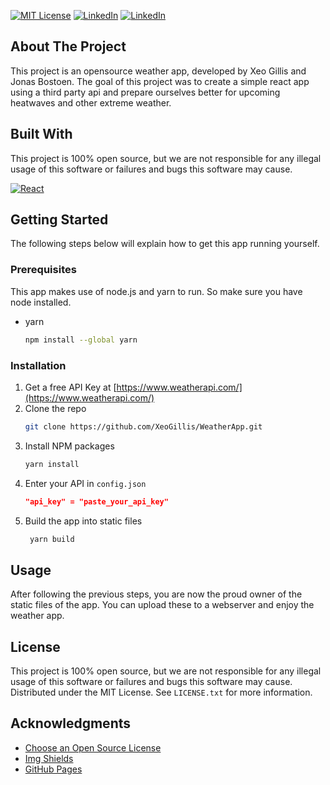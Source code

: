 [![MIT License][license-shield]][license-url]
[![LinkedIn][linkedin-shield]][linkedin-url-jonas]
[![LinkedIn][linkedin-shield]][linkedin-url-xeo]


<!-- ABOUT THE PROJECT -->
## About The Project

This project is an opensource weather app, developed by Xeo Gillis and Jonas Bostoen. The goal of this project was to create a simple react app using a third party api and prepare ourselves better for upcoming heatwaves and other extreme weather.


## Built With


This project is 100% open source, but we are not responsible for any illegal usage of this software or failures and bugs this software may cause. 

[![React][React.js]][React-url]


<!-- GETTING STARTED -->
## Getting Started

The following steps below will explain how to get this app running yourself.

### Prerequisites

This app makes use of node.js and yarn to run. So make sure you have node installed.
* yarn
  ```sh
  npm install --global yarn
  ```

### Installation

1. Get a free API Key at [https://www.weatherapi.com/](https://www.weatherapi.com/)
2. Clone the repo
   ```sh
   git clone https://github.com/XeoGillis/WeatherApp.git
   ```
3. Install NPM packages
   ```sh
   yarn install
   ```
4. Enter your API in `config.json`
   ```json
   "api_key" = "paste_your_api_key"
   ```
5. Build the app into static files
   ```sh
    yarn build
   ```


<!-- USAGE EXAMPLES -->
## Usage

After following the previous steps, you are now the proud owner of the static files of the app. You can upload these to a webserver and enjoy the weather app.


<!-- LICENSE -->
## License

This project is 100% open source, but we are not responsible for any illegal usage of this software or failures and bugs this software may cause.
Distributed under the MIT License. See `LICENSE.txt` for more information.


<!-- ACKNOWLEDGMENTS -->
## Acknowledgments

* [Choose an Open Source License](https://choosealicense.com)
* [Img Shields](https://shields.io)
* [GitHub Pages](https://pages.github.com)




<!-- MARKDOWN LINKS & IMAGES -->
<!-- https://www.markdownguide.org/basic-syntax/#reference-style-links -->
[React.js]: https://img.shields.io/badge/React-20232A?style=for-the-badge&logo=react&logoColor=61DAFB
[React-url]: https://reactjs.org/
[linkedin-shield]: https://img.shields.io/badge/-LinkedIn-black.svg?style=for-the-badge&logo=linkedin&colorB=555
[license-shield]: https://img.shields.io/github/license/othneildrew/Best-README-Template.svg?style=for-the-badge
[license-url]: https://github.com/othneildrew/Best-README-Template/blob/master/LICENSE.
[linkedin-url-jonas]: https://www.linkedin.com/in/jonas-bostoen-0322b1223/
[linkedin-url-xeo]: https://www.linkedin.com/in/xeo-gillis-b729b8222/

